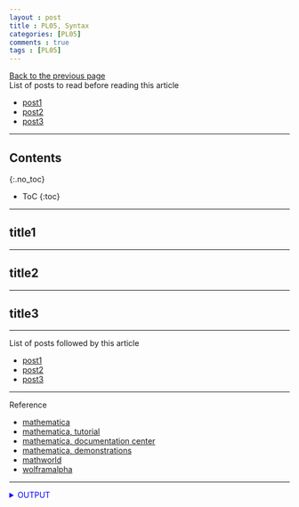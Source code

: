 ```yaml
---
layout : post
title : PL05, Syntax
categories: [PL05]
comments : true
tags : [PL05]
---
```

[Back to the previous page](https://userdyk-github.github.io/Study.html) <br>
List of posts to read before reading this article

- [post1](https://userdyk-github.github.io/)
- <a href='https://userdyk-github.github.io/'>post2</a>
- <a href='https://userdyk-github.github.io/'>post3</a>

---

## Contents
{:.no_toc}

* ToC
{:toc}

<hr class="division1">

## title1

<hr class="division2">

## title2

<hr class="division2">

## title3

<hr class="division1">

List of posts followed by this article
- [post1](https://userdyk-github.github.io/)
- <a href='https://userdyk-github.github.io/'>post2</a>
- <a href='https://userdyk-github.github.io/'>post3</a>

---

Reference
- <a href='https://www.wolfram.com/mathematica/' target="_blank">mathematica</a>
- <a href='https://www.wolfram.com/language/fast-introduction-for-math-students/en///' target="_blank">mathematica, tutorial</a>
- <a href='https://reference.wolfram.com/language/' target="_blank">mathematica, documentation center</a>
- <a href='http://demonstrations.wolfram.com/?source=footer' target="_blank">mathematica, demonstrations</a>
- <a href='http://mathworld.wolfram.com/' target="_blank">mathworld</a>
- <a href='https://www.wolframalpha.com/' target="_blank">wolframalpha</a>


---

<details markdown="1">
<summary class='jb-small' style="color:blue">OUTPUT</summary>
<hr class='division3'>
    <details markdown="1">
    <summary class='jb-small' style="color:red">OUTPUT</summary>
    <hr class='division3_1'>
    <hr class='division3_1'>
    </details>
<hr class='division3'>
</details>



 

